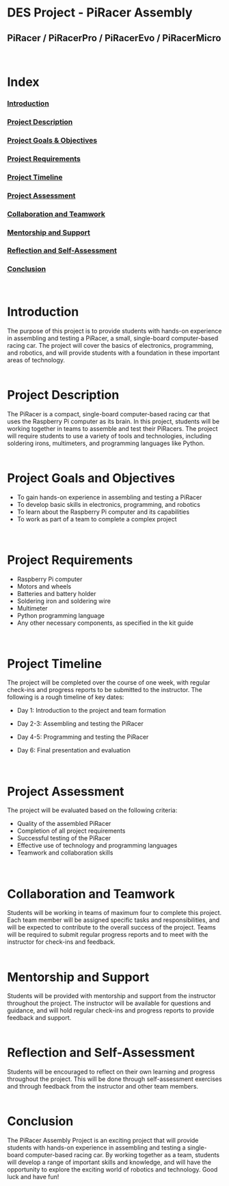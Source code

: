 # **DES Project - PiRacer Assembly**
## PiRacer / PiRacerPro / PiRacerEvo / PiRacerMicro  
</br>

# Index
### [Introduction](#introduction-1)
### [Project Description](#project-description-1)
### [Project Goals & Objectives](#project-goals-and-objectives)
### [Project Requirements](#project-requirements-1)
### [Project Timeline](#project-timeline-1)
### [Project Assessment](#project-assessment-1)
### [Collaboration and Teamwork](#collaboration-and-teamwork-1)
### [Mentorship and Support](#mentorship-and-support-1)
### [Reflection and Self-Assessment](#reflection-and-self-assessment-1)
### [Conclusion](#conclusion-1)
</br>

# Introduction

The purpose of this project is to provide students with hands-on experience in assembling and testing a PiRacer, a small, single-board computer-based racing car. The project will cover the basics of electronics, programming, and robotics, and will provide students with a foundation in these important areas of technology.  
</br>

# Project Description

The PiRacer is a compact, single-board computer-based racing car that uses the Raspberry Pi computer as its brain. In this project, students will be working together in teams to assemble and test their PiRacers. The project will require students to use a variety of tools and technologies, including soldering irons, multimeters, and programming languages like Python.  
</br>

# Project Goals and Objectives

* To gain hands-on experience in assembling and testing a PiRacer
* To develop basic skills in electronics, programming, and robotics
* To learn about the Raspberry Pi computer and its capabilities
* To work as part of a team to complete a complex project  
</br>

# Project Requirements

* Raspberry Pi computer
* Motors and wheels
* Batteries and battery holder
* Soldering iron and soldering wire
* Multimeter
* Python programming language
* Any other necessary components, as specified in the kit guide  
</br>

# Project Timeline

The project will be completed over the course of one week, with regular check-ins and progress reports to be submitted to the instructor. The following is a rough timeline of key dates:

* Day 1: Introduction to the project and team formation

* Day 2-3: Assembling and testing the PiRacer

* Day 4-5: Programming and testing the PiRacer

* Day 6: Final presentation and evaluation  
</br>

# Project Assessment

The project will be evaluated based on the following criteria:

* Quality of the assembled PiRacer
* Completion of all project requirements
* Successful testing of the PiRacer
* Effective use of technology and programming languages
* Teamwork and collaboration skills  
</br>

# Collaboration and Teamwork

Students will be working in teams of maximum four to complete this project. Each team member will be assigned specific tasks and responsibilities, and will be expected to contribute to the overall success of the project. Teams will be required to submit regular progress reports and to meet with the instructor for check-ins and feedback.  
</br>

# Mentorship and Support

Students will be provided with mentorship and support from the instructor throughout the project. The instructor will be available for questions and guidance, and will hold regular check-ins and progress reports to provide feedback and support.  
</br>

# Reflection and Self-Assessment

Students will be encouraged to reflect on their own learning and progress throughout the project. This will be done through self-assessment exercises and through feedback from the instructor and other team members.  
</br>

# Conclusion

The PiRacer Assembly Project is an exciting project that will provide students with hands-on experience in assembling and testing a single-board computer-based racing car. By working together as a team, students will develop a range of important skills and knowledge, and will have the opportunity to explore the exciting world of robotics and technology. Good luck and have fun!